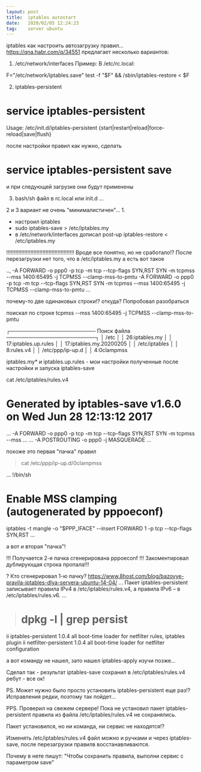```yaml
---
layout: post
title:  iptables autostart
date:   2020/02/05 12:24:23
tag:    server ubuntu
---
```



iptables
как настроить автозагрузку правил...
https://qna.habr.com/q/34551
предлагает несколько вариантов:
1. /etc/network/interfaces
Пример:
В /etc/rc.local:

F="/etc/network/iptables.save"
test -f "$F" && /sbin/iptables-restore < $F

2. iptables-persistent

  # service iptables-persistent
  Usage: /etc/init.d/iptables-persistent {start|restart|reload|force-reload|save|flush}

после настройки правил как нужно, сделать 
# service iptables-persistent save 
и при следующей загрузке они будут применены

3. bash/sh файл в rc.local или init.d
...

2 и 3 вариант не очень "минималистичен"...
1. 
- настроил iptables
- sudo iptables-save > /etc/iptables.my
- в /etc/network/interfaces дописал
post-up iptables-restore < /etc/iptables.my

!!!!!!!!!!!!!!!!!!!!!!!!!!!!!!!!!!!!!!!!!!!!!
Вроде все понятно, но не сработало!?
После перезагрузки нет того, что в /etc/iptables.my
а есть вот такое

  ..,
  -A FORWARD -o ppp0 -p tcp -m tcp --tcp-flags SYN,RST SYN -m tcpmss --mss 1400:65495 -j TCPMSS --clamp-mss-to-pmtu
  -A FORWARD -o ppp0 -p tcp -m tcp --tcp-flags SYN,RST SYN -m tcpmss --mss 1400:65495 -j TCPMSS --clamp-mss-to-pmtu
  ...

почему-то две одинаковых строки!?
откуда? Попробовал разобраться

поискал по строке
tcpmss --mss 1400:65495 -j TCPMSS --clamp-mss-to-pmtu

  ┌─────────────────────── Поиск файла ────────────────────────┐
  │ /etc                                                       │
  │     26:iptables.my                                         │
  │     17:iptables.up.rules                                   │
  │     17:iptables.my.20200205                                │
  │ /etc/iptables                                              │
  │     8:rules.v4                                             │
  │ /etc/ppp/ip-up.d                                           │
  │     4:0clampmss       

iptables.my* и iptables.up.rules - мои настройки полученные
после настройки и запуска iptables-save

cat /etc/iptables/rules.v4

  # Generated by iptables-save v1.6.0 on Wed Jun 28 12:13:12 2017
  ...
  -A FORWARD -o ppp0 -p tcp -m tcp --tcp-flags SYN,RST SYN -m tcpmss --mss ...
  ...
  -A POSTROUTING -o ppp0 -j MASQUERADE
  ...

похоже это первая "пачка" правил

> cat /etc/ppp/ip-up.d/0clampmss

  ...
  !/bin/sh
  # Enable MSS clamping (autogenerated by pppoeconf)
  
  iptables -t mangle -o "$PPP_IFACE" --insert FORWARD 1 -p tcp --tcp-flags SYN,RST
  ...

а вот и вторая "пачка"!

!!! Получается 2-я пачка сгенерирована pppoeconf !!!
Закоментировал дублирующая строка пропала!!!

? Кто сгенерировал 1-ю пачку?
https://www.8host.com/blog/bazovye-pravila-iptables-dlya-servera-ubuntu-14-04/
...
Пакет iptables-persistent записывает правила IPv4 в /etc/iptables/rules.v4, а правила IPv6 – в /etc/iptables/rules.v6.
...

> # dpkg -l | grep persist

  ii  iptables-persistent                 1.0.4                                      all          boot-time loader for netfilter rules, iptables plugin
  ii  netfilter-persistent                1.0.4                                      all          boot-time loader for netfilter configuration
  

а вот команду не нашел, зато нашел
iptables-apply
изучи позже...

Сделал так - результат iptables-save сохранил в 
/etc/iptables/rules.v4
ребут - все ок!

PS. Может нужно было просто установить iptables-persistent еще раз!?
Исправления редки, поэтому так пойдет...

PPS. Проверил на свежем сервере!
Пока не установил пакет iptables-persistent правила 
из файла /etc/iptables/rules.v4 не сохранялись.

Пакет установился, но ни команда, ни сервис не находятся!?

Изменять /etc/iptables/rules.v4 файл можно и ручками и через
iptables-save, после перезагрузки правилв восстанавливаются.

Почему в нете пишут: "Чтобы сохранить правила, выполни сервис с параметром save"

